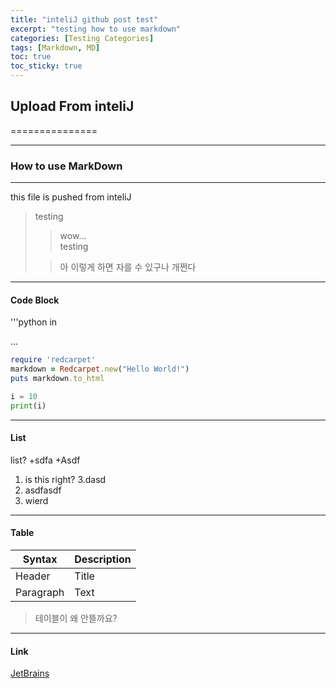```yaml
---
title: "inteliJ github post test"
excerpt: "testing how to use markdown"
categories: [Testing Categories]
tags: [Markdown, MD]
toc: true
toc_sticky: true
---
```


## Upload From inteliJ
===============
***
### How to use MarkDown
***
this file is pushed from inteliJ
>testing
> >wow...</br>
> >testing
> 
> >아 이렇게 하면 자를 수 있구나 개쩐다

***

#### Code Block
'''python
in

...
```ruby
require 'redcarpet'
markdown = Redcarpet.new("Hello World!")
puts markdown.to_html
```

~~~python
i = 10
print(i)
~~~

***
#### List
list?
+sdfa
+Asdf

1. is this right?
3.dasd
2. asdfasdf
3. wierd

***
#### Table
| Syntax | Description |
| --- | ----------- |
| Header | Title |
| Paragraph | Text |

> 테이블이 왜 안뜰까요?

***
#### Link
[JetBrains](https://www.jetbrains.com)
